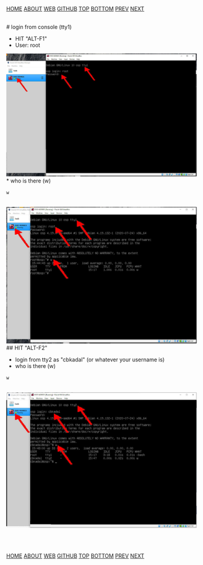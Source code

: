 ---
---

[HOME](index.md)
[ABOUT](README.md)
[WEB](https://osp4diss.vlsm.org/)
[GITHUB](/https://github.com/os2xx/osp4diss)
[TOP](#)
[BOTTOM](#endofpage)
[PREV](osp-002-startup.md)
[NEXT](osp-002-shutdown.md)

<br>
# login from console (tty1)

* HIT "ALT-F1"
* User: root

<img src="pictures/WK-OSP-07.jpg"  width="960">

<br>
* who is there (w)

```
w

```
<br>

<img src="pictures/WK-OSP-08.jpg"  width="960">

<br>
## HIT "ALT-F2"

* login from tty2 as "cbkadal" (or whatever your username is)
* who is there (w)

```
w

```

<br>
<img src="pictures/WK-OSP-09.jpg"  width="960">

<br id="endofpage"><br>

[HOME](index.md)
[ABOUT](README.md)
[WEB](https://osp4diss.vlsm.org/)
[GITHUB](/https://github.com/os2xx/osp4diss)
[TOP](#)
[BOTTOM](#endofpage)
[PREV](osp-002-startup.md)
[NEXT](osp-002-shutdown.md)
<br>

